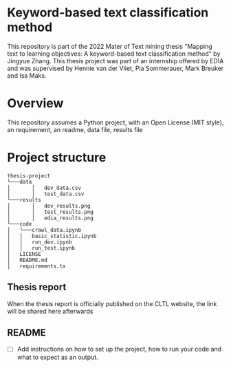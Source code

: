 # Keyword-based text classification method
This repository is part of the 2022 Mater of Text mining thesis "Mapping text to learning objectives: A keyword-based text classification method" by Jingyue Zhang. This thesis project was part of an internship offered by EDIA and was supervised by Hennie van der Vliet, Pia Sommerauer, Mark Breuker and Isa Maks.

# Overview
This repository assumes a Python project, with an Open License (MIT style), an requirement, an readme, data file, results file

# Project structure

```
thesis-project
└───data
│       │   dev_data.csv 
│       │   test_data.csv
└───results
│       │   dev_results.png 
│       │   test_results.png
│       │   edia_results.png
└───code
│   └───crawl_data.ipynb 
│   │   basic_statistic.ipynb
│   │   run_dev.ipynb
│   │   run_test.ipynb
│   LICENSE
│   README.md
│   requirements.tx
```

## Thesis report
When the thesis report is officially published on the CLTL website, the link will be shared here afterwards

## README
- [ ] Add instructions on how to set up the project, how to run your code and what to expect as an output.







